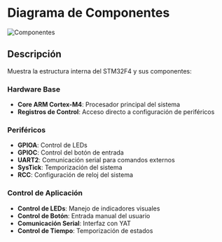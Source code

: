 # Diagrama de Componentes
![Componentes](https://github.com/user-attachments/assets/96af150e-3887-46de-94b8-a073c08c98a1)


## Descripción
Muestra la estructura interna del STM32F4 y sus componentes:

### Hardware Base
- **Core ARM Cortex-M4**: Procesador principal del sistema
- **Registros de Control**: Acceso directo a configuración de periféricos

### Periféricos
- **GPIOA**: Control de LEDs
- **GPIOC**: Control del botón de entrada
- **UART2**: Comunicación serial para comandos externos
- **SysTick**: Temporización del sistema
- **RCC**: Configuración de reloj del sistema

### Control de Aplicación
- **Control de LEDs**: Manejo de indicadores visuales
- **Control de Botón**: Entrada manual del usuario
- **Comunicación Serial**: Interfaz con YAT
- **Control de Tiempo**: Temporización de estados
